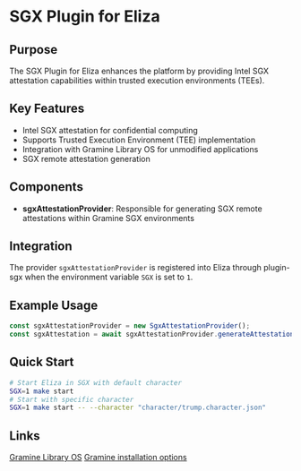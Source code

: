 # SGX Plugin for Eliza

## Purpose
The SGX Plugin for Eliza enhances the platform by providing Intel SGX attestation capabilities within trusted execution environments (TEEs).

## Key Features
- Intel SGX attestation for confidential computing
- Supports Trusted Execution Environment (TEE) implementation
- Integration with Gramine Library OS for unmodified applications
- SGX remote attestation generation

## Components
- **sgxAttestationProvider**: Responsible for generating SGX remote attestations within Gramine SGX environments

## Integration
The provider `sgxAttestationProvider` is registered into Eliza through plugin-sgx when the environment variable `SGX` is set to `1`.

## Example Usage
```typescript
const sgxAttestationProvider = new SgxAttestationProvider();
const sgxAttestation = await sgxAttestationProvider.generateAttestation(userReport);
```

## Quick Start
```bash
# Start Eliza in SGX with default character
SGX=1 make start
# Start with specific character
SGX=1 make start -- --character "character/trump.character.json"
```

## Links
[Gramine Library OS](https://github.com/gramineproject/gramine)
[Gramine installation options](https://gramine.readthedocs.io/en/latest/installation.html)
